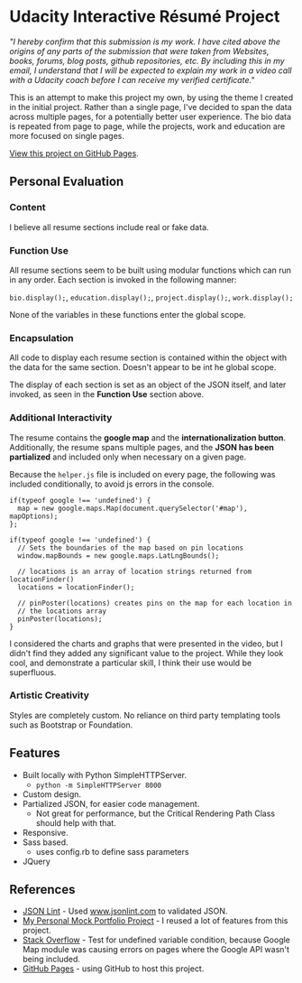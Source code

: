 Udacity Interactive Résumé Project
==================================

*"I hereby confirm that this submission is my work. I have cited above the origins of any parts of the submission that were taken from Websites, books, forums, blog posts, github repositories, etc. By including this in my email, I understand that I will be expected to explain my work in a video call with a Udacity coach before I can receive my verified certificate."*

This is an attempt to make this project my own, by using the theme I created in the initial project. Rather than a single page, I've decided to span the data across multiple pages, for a potentially better user experience. The bio data is repeated from page to page, while the projects, work and education are more focused on single pages.

[View this project on GitHub Pages](http://somecallmejosh.github.io/interactive-resume/index.html).



## Personal Evaluation

### Content

I believe all resume sections include real or fake data.

### Function Use

All resume sections seem to be built using modular functions which can run in any order. Each section is invoked in the following manner:

`bio.display();`, `education.display();`, `project.display();`, `work.display();`

None of the variables in these functions enter the global scope.


### Encapsulation

All code to display each resume section is contained within the object with the data for the same section. Doesn't appear to be int he global scope.

The display of each section is set as an object of the JSON itself, and later invoked, as seen in the **Function Use** section above.

### Additional Interactivity
The resume contains the **google map** and the **internationalization button**. Additionally, the resume spans multiple pages, and the **JSON has been partialized** and included only when necessary on a given page.

Because the `helper.js` file is included on every page, the following was included conditionally, to avoid js errors in the console.

```
if(typeof google !== 'undefined') {
  map = new google.maps.Map(document.querySelector('#map'), mapOptions);
};
```

```
if(typeof google !== 'undefined') {
  // Sets the boundaries of the map based on pin locations
  window.mapBounds = new google.maps.LatLngBounds();

  // locations is an array of location strings returned from locationFinder()
  locations = locationFinder();

  // pinPoster(locations) creates pins on the map for each location in
  // the locations array
  pinPoster(locations);
}
```

I considered the charts and graphs that were presented in the video, but I didn't find they added any significant value to the project. While they look cool, and demonstrate a particular skill, I think their use would be superfluous.

### Artistic Creativity
Styles are completely custom. No reliance on third party templating tools such as Bootstrap or Foundation.

## Features

* Built locally with Python SimpleHTTPServer.
  * `python -m SimpleHTTPServer 8000`
* Custom design.
* Partialized JSON, for easier code management.
  * Not great for performance, but the Critical Rendering Path Class should help with that.
* Responsive.
* Sass based.
  * uses config.rb to define sass parameters
* JQuery

## References

* [JSON Lint](http://www.jsonlint.com) - Used www.jsonlint.com to validated JSON.
* [My Personal Mock Portfolio Project](https://github.com/somecallmejosh/mock-portfolio) - I reused a lot of features from this project.
* [Stack Overflow](http://stackoverflow.com/a/858193/1696060) - Test for undefined variable condition, because Google Map module was causing errors on pages where the Google API wasn't being included.
* [GitHub Pages](https://pages.github.com/) - using GitHub to host this project.
